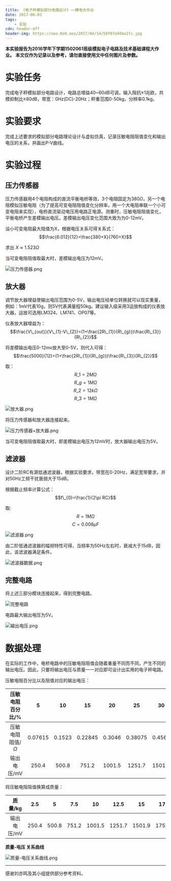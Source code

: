 ```yaml
---
title: 《电子秤模拟部分电路设计》——模电大作业
date: 2017-06-03
tags:
	- 实验
cdn: header-off
header-img: https://ooo.0o0.ooo/2017/04/14/58f07e9d4a1fc.jpg
---
```


**本实验报告为2016学年下学期1502061班级模拟电子电路及技术基础课程大作业。**
**本文仅作为记录以及参考，请勿直接使用文中任何图片及参数。**

# 实验任务

完成电子秤模拟部分电路设计，电路总增益40~60dB可调，输入阻抗≥1兆欧，共模抑制比≥80dB，带宽：0Hz(DC)-20Hz；秤重范围0-50kg，分辨率0.1kg。

# 实验要求

完成上述要求的模拟部分电路理论设计与虚拟仿真，记录压敏电阻阻值变化和输出电压的关系，并画出P-V曲线。

# 实验过程

## 压力传感器

压力传感器用4个电阻构成的直流平衡电桥等效，3个电阻固定为$380\Omega$，另一个电阻模拟压敏电阻（为了提高可变电阻阻值变化分辨率，用一个大电阻串联一个小可变电阻来实现），电桥直流驱动电压用电路正电源。测重时，压敏电阻阻值变化，平衡电桥产生差模输出电压。差模输出电压变化范围大致为为0-12mV。

设小可变电阻最大阻值为X，根据电压关系可得关系式：$$\frac{6.012}{12}=\frac{380+X}{760+X}$$

求出 $X≈1.523\Omega$

当可变电阻阻值取最大时，差模输出电压为12mV。

![压力传感器.png](https://ooo.0o0.ooo/2017/06/03/593298e774f1b.png)

## 放大器

调节放大器增益使输出电压范围为0-5V，输出电压经单位转换就可以现实重量，例如：1mV代表10g，则5V代表满量程50kg。建议输入级采用3运放构成的仪表放大器，运放可选用LM324、LM741、OP07等。

仪表放大器增益为：$$\frac{V\_{out}}{V\_{1}-V\_{2}}=(1+\frac{2R\_{1}}{R\_{g}})\frac{R\_{3}}{R\_{2}}$$

将差模输出电压0-12mv放大至0-5V，则代入可得：$$\frac{5000}{12}=(1+\frac{2R\_{1}}{R\_{g}})\frac{R\_{3}}{R\_{2}}$$

取：$$R\_{1}=2M\Omega$$ $$R\_{g}=1M\Omega$$ $$R\_{2}=12k\Omega$$ $$R\_{3}=1M\Omega$$

![放大器.png](https://ooo.0o0.ooo/2017/06/03/59329a14b932a.png)

将压力传感器和放大器连接起来。

![压力传感器+放大器.png](https://ooo.0o0.ooo/2017/06/03/59329d4ad675a.png)

当可变电阻阻值取最大时，即差模输出电压为12mV时，放大器输出电压为5V。

## 滤波器

设计二阶RC有源低通滤波器，根据实验要求，带宽在0-20Hz，满足宽带要求，并对50Hz工频干扰衰弱大于15dB。

根据截止频率计算公式：$$f\_{0}=\frac{1}{2\pi RC}$$

取: $$R=1M\Omega$$ $$C=0.008\mu F$$

![滤波器.png](https://ooo.0o0.ooo/2017/06/03/59329efb3b2df.png)

由二阶低通滤波器的幅频特性可得，当频率为50Hz左右时，衰减大于15dB，因此，该滤波器满足条件。

![滤波器数据.png](https://ooo.0o0.ooo/2017/06/03/59329f67e94c8.png)

## 完整电路

将上述三部分模块连接起来，得到完整电路。

![完整电路](https://ooo.0o0.ooo/2017/06/03/5932a03a531c5.png)

电路最大输出电压为5V。

![输出电压.png](https://ooo.0o0.ooo/2017/06/03/59329f75d5d64.png)

# 数据处理

在实际的工作中，电桥电路中的压敏电阻阻值会随着重量不同而不同，产生不同的输出电压。因此，只要将输出电压与质量一一对应即可设计出实用的电子秤电路。

压敏电阻百分比以及阻值对应的输出电压：

| 压敏电阻百分比/% | 5 | 10 | 15 | 20 | 25 | 30 | 35 | 40 | 45 | 50 | 55 | 60 | 65 | 70 | 75 | 80 | 85 | 90 | 95 | 100 |
|:------------------:|:-:|:--:|:--:|:--:|:--:|:--:|:--:|:--:|:--:|:--:|:--:|:--:|:--:|:--:|:--:|:--:|:--:|:--:|:--:|:---:|
| 压敏电阻阻值/$\Omega$ | 0.07615 | 0.1523 | 0.22845 | 0.3046 | 0.38075 | 0.4569 | 0.53305 | 0.6092 | 0.68535 | 0.7615 | 0.83765 | 0.9138 | 0.98995 | 1.0661 | 1.14225 | 1.2184 | 1.29455 | 1.3707 | 1.44685 | 1.523 |
| 输出电压/mV | 250.4 | 500.8 | 751.2 | 1001.5 | 1251.7 | 1501.9 | 1752.1 | 2002.2 | 2252.2 | 2502.2 | 2752.1 | 3002.0 | 3251.9 | 3501.7 | 3751.4 | 4001.1 | 4250.8 | 4500.3 | 4749.9 | 4999.5 |

将压敏电阻阻值换算成质量：

| 质量/kg | 2.5 | 5 | 7.5 | 10 | 12.5 | 15 | 17.5 | 20 | 22.5 | 25 | 27.5 | 30 | 32.5 | 35 | 37.5 | 40 | 42.5 | 45 | 47.5 | 50 |
|:------------------:|:-:|:--:|:--:|:--:|:--:|:--:|:--:|:--:|:--:|:--:|:--:|:--:|:--:|:--:|:--:|:--:|:--:|:--:|:--:|:---:|
| 输出电压/mV | 250.4 | 500.8 | 751.2 | 1001.5 | 1251.7 | 1501.9 | 1752.1 | 2002.2 | 2252.2 | 2502.2 | 2752.1 | 3002.0 | 3251.9 | 3501.7 | 3751.4 | 4001.1 | 4250.8 | 4500.3 | 4749.9 | 4999.5 |

**质量-电压 关系曲线**

![质量-电压关系曲线.png](https://ooo.0o0.ooo/2017/06/03/5932b33dd30e4.png)
***

感谢刘亦鸣及其小组提供部分参考资料。